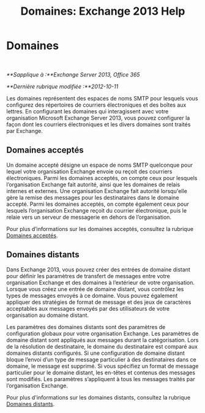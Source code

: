 ﻿---
title: 'Domaines: Exchange 2013 Help'
TOCTitle: Domaines
ms:assetid: 11748c2d-2e32-43a4-b77d-e0c17db6200b
ms:mtpsurl: https://technet.microsoft.com/fr-fr/library/JJ673041(v=EXCHG.150)
ms:contentKeyID: 50477599
ms.date: 04/24/2018
mtps_version: v=EXCHG.150
ms.translationtype: HT
---

# Domaines

 

_**Sapplique à :**Exchange Server 2013, Office 365_

_**Dernière rubrique modifiée :**2012-10-11_

Les domaines représentent des espaces de noms SMTP pour lesquels vous configurez des répertoires de courriers électroniques et des boîtes aux lettres. En configurant les domaines qui interagissent avec votre organisation Microsoft Exchange Server 2013, vous pouvez configurer la façon dont les courriers électroniques et les divers domaines sont traités par Exchange.

## Domaines acceptés

Un domaine accepté désigne un espace de noms SMTP quelconque pour lequel votre organisation Exchange envoie ou reçoit des courriers électroniques. Parmi les domaines acceptés, on compte ceux pour lesquels l’organisation Exchange fait autorité, ainsi que les domaines de relais internes et externes. Une organisation Exchange fait autorité lorsqu'elle gère la remise des messages pour les destinataires dans le domaine accepté. Parmi les domaines acceptés, on compte également ceux pour lesquels l’organisation Exchange reçoit du courrier électronique, puis le relaie vers un serveur de messagerie en dehors de l’organisation.

Pour plus d’informations sur les domaines acceptés, consultez la rubrique [Domaines acceptés](accepted-domains-exchange-2013-help.md).

## Domaines distants

Dans Exchange 2013, vous pouvez créer des entrées de domaine distant pour définir les paramètres de transfert de messages entre votre organisation Exchange et des domaines à l’extérieur de votre organisation. Lorsque vous créez une entrée de domaine distant, vous contrôlez les types de messages envoyés à ce domaine. Vous pouvez également appliquer des stratégies de format de message et des jeux de caractères acceptables aux messages envoyés par des utilisateurs de votre organisation au domaine distant.

Les paramètres des domaines distants sont des paramètres de configuration globaux pour votre organisation Exchange. Les paramètres de domaine distant sont appliqués aux messages durant la catégorisation. Lors de la résolution de destinataire, le domaine du destinataire est comparé aux domaines distants configurés. Si une configuration de domaine distant bloque l’envoi d’un type de message particulier à des destinataires dans ce domaine, le message est supprimé. Si vous spécifiez un format de message particulier pour le domaine distant, les en-têtes et contenus des messages sont modifiés. Les paramètres s’appliquent à tous les messages traités par l’organisation Exchange.

Pour plus d'informations sur les domaines distants, consultez la rubrique [Domaines distants](remote-domains-exchange-2013-help.md).

